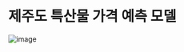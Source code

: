 # 제주도 특산물 가격 예측 모델

![image](https://github.com/user-attachments/assets/e23cad98-0eca-4e41-8769-06e0d09b8a3a)
